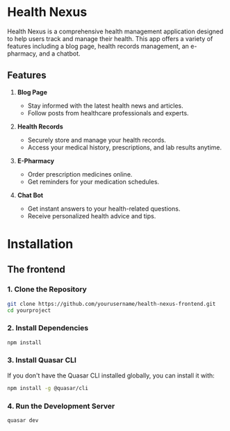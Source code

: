 # Health Nexus

Health Nexus is a comprehensive health management application designed to help users track and manage their health. This app offers a variety of features including a blog page, health records management, an e-pharmacy, and a chatbot.

## Features

1. **Blog Page**
   - Stay informed with the latest health news and articles.
   - Follow posts from healthcare professionals and experts.

2. **Health Records**
   - Securely store and manage your health records.
   - Access your medical history, prescriptions, and lab results anytime.

3. **E-Pharmacy**
   - Order prescription medicines online.
   - Get reminders for your medication schedules.

4. **Chat Bot**
   - Get instant answers to your health-related questions.
   - Receive personalized health advice and tips.

# Installation

## The frontend
### 1. Clone the Repository

```sh
git clone https://github.com/yourusername/health-nexus-frontend.git
cd yourproject
```
### 2. Install Dependencies

```sh
npm install
```

### 3. Install Quasar CLI
If you don't have the Quasar CLI installed globally, you can install it with:

```sh
npm install -g @quasar/cli
```

### 4. Run the Development Server

```sh
quasar dev
```
